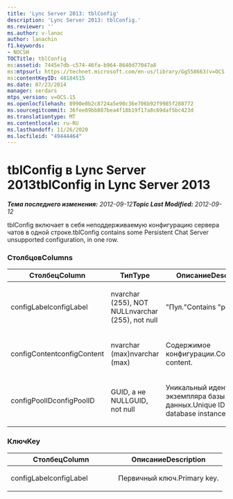 ```yaml
---
title: 'Lync Server 2013: tblConfig'
description: 'Lync Server 2013: tblConfig.'
ms.reviewer: ''
ms.author: v-lanac
author: lanachin
f1.keywords:
- NOCSH
TOCTitle: tblConfig
ms:assetid: 7445e7db-c574-46fa-b964-8640d77047a8
ms:mtpsurl: https://technet.microsoft.com/en-us/library/Gg558663(v=OCS.15)
ms:contentKeyID: 48184515
ms.date: 07/23/2014
manager: serdars
mtps_version: v=OCS.15
ms.openlocfilehash: 8990e0b2c8724a5e90c36e706b92f9985f288772
ms.sourcegitcommit: 36fee89bb887bea4f18b19f17a8c69daf5bc423d
ms.translationtype: MT
ms.contentlocale: ru-RU
ms.lasthandoff: 11/26/2020
ms.locfileid: "49444464"
---
```

# <a name="tblconfig-in-lync-server-2013"></a><span data-ttu-id="55c78-103">tblConfig в Lync Server 2013</span><span class="sxs-lookup"><span data-stu-id="55c78-103">tblConfig in Lync Server 2013</span></span>

<div data-xmlns="http://www.w3.org/1999/xhtml">

<div class="topic" data-xmlns="http://www.w3.org/1999/xhtml" data-msxsl="urn:schemas-microsoft-com:xslt" data-cs="https://msdn.microsoft.com/">

<div data-asp="https://msdn2.microsoft.com/asp">



</div>

<div id="mainSection">

<div id="mainBody"><span data-ttu-id="55c78-104">

<span> </span></span><span class="sxs-lookup"><span data-stu-id="55c78-104">

<span> </span></span></span>

<span data-ttu-id="55c78-105">_**Тема последнего изменения:** 2012-09-12_</span><span class="sxs-lookup"><span data-stu-id="55c78-105">_**Topic Last Modified:** 2012-09-12_</span></span>

<span data-ttu-id="55c78-106">tblConfig включает в себя неподдерживаемую конфигурацию сервера чатов в одной строке.</span><span class="sxs-lookup"><span data-stu-id="55c78-106">tblConfig contains some Persistent Chat Server unsupported configuration, in one row.</span></span>

### <a name="columns"></a><span data-ttu-id="55c78-107">Столбцов</span><span class="sxs-lookup"><span data-stu-id="55c78-107">Columns</span></span>

<table>
<colgroup>
<col style="width: 33%" />
<col style="width: 33%" />
<col style="width: 33%" />
</colgroup>
<thead>
<tr class="header">
<th><span data-ttu-id="55c78-108">Столбец</span><span class="sxs-lookup"><span data-stu-id="55c78-108">Column</span></span></th>
<th><span data-ttu-id="55c78-109">Тип</span><span class="sxs-lookup"><span data-stu-id="55c78-109">Type</span></span></th>
<th><span data-ttu-id="55c78-110">Описание</span><span class="sxs-lookup"><span data-stu-id="55c78-110">Description</span></span></th>
</tr>
</thead>
<tbody>
<tr class="odd">
<td><p><span data-ttu-id="55c78-111">configLabel</span><span class="sxs-lookup"><span data-stu-id="55c78-111">configLabel</span></span></p></td>
<td><p><span data-ttu-id="55c78-112">nvarchar (255), NOT NULL</span><span class="sxs-lookup"><span data-stu-id="55c78-112">nvarchar (255), not null</span></span></p></td>
<td><p><span data-ttu-id="55c78-113">&quot;Пул.&quot;</span><span class="sxs-lookup"><span data-stu-id="55c78-113">Contains &quot;pool.&quot;</span></span></p></td>
</tr>
<tr class="even">
<td><p><span data-ttu-id="55c78-114">configContent</span><span class="sxs-lookup"><span data-stu-id="55c78-114">configContent</span></span></p></td>
<td><p><span data-ttu-id="55c78-115">nvarchar (max)</span><span class="sxs-lookup"><span data-stu-id="55c78-115">nvarchar (max)</span></span></p></td>
<td><p><span data-ttu-id="55c78-116">Содержимое конфигурации.</span><span class="sxs-lookup"><span data-stu-id="55c78-116">Configuration content.</span></span></p></td>
</tr>
<tr class="odd">
<td><p><span data-ttu-id="55c78-117">configPoolID</span><span class="sxs-lookup"><span data-stu-id="55c78-117">configPoolID</span></span></p></td>
<td><p><span data-ttu-id="55c78-118">GUID, а не NULL</span><span class="sxs-lookup"><span data-stu-id="55c78-118">GUID, not null</span></span></p></td>
<td><p><span data-ttu-id="55c78-119">Уникальный идентификатор экземпляра базы данных.</span><span class="sxs-lookup"><span data-stu-id="55c78-119">Unique ID of the database instance.</span></span></p></td>
</tr>
</tbody>
</table>


### <a name="key"></a><span data-ttu-id="55c78-120">Ключ</span><span class="sxs-lookup"><span data-stu-id="55c78-120">Key</span></span>

<table>
<colgroup>
<col style="width: 50%" />
<col style="width: 50%" />
</colgroup>
<thead>
<tr class="header">
<th><span data-ttu-id="55c78-121">Столбец</span><span class="sxs-lookup"><span data-stu-id="55c78-121">Column</span></span></th>
<th><span data-ttu-id="55c78-122">Описание</span><span class="sxs-lookup"><span data-stu-id="55c78-122">Description</span></span></th>
</tr>
</thead>
<tbody>
<tr class="odd">
<td><p><span data-ttu-id="55c78-123">configLabel</span><span class="sxs-lookup"><span data-stu-id="55c78-123">configLabel</span></span></p></td>
<td><p><span data-ttu-id="55c78-124">Первичный ключ.</span><span class="sxs-lookup"><span data-stu-id="55c78-124">Primary key.</span></span></p></td>
</tr>
</tbody>
</table><span data-ttu-id="55c78-125">


</div>

<span> </span>

</div>

</div>

</span><span class="sxs-lookup"><span data-stu-id="55c78-125">


</div>

<span> </span>

</div>

</div>

</span></span></div>

